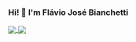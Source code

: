 ### Hi! 👋 I'm Flávio José Bianchetti

<!-- GitHub Stars: https://github.com/anuraghazra/github-readme-stats -->
<div>
  <a href="https://github.com/flavio-bianchetti/github-readme-stats">
    <img align="center" src="https://github-readme-stats.vercel.app/api?username=flavio-bianchetti&count_private=true&show_icons=true&theme=gruvbox" />
  </a>
  <a href="https://github.com/flavio-bianchetti/github-readme-stats">
    <img align="center" src="https://github-readme-stats.vercel.app/api/top-langs/?username=flavio-bianchetti&layout=compact&theme=gruvbox" />
  </a>
</div>
